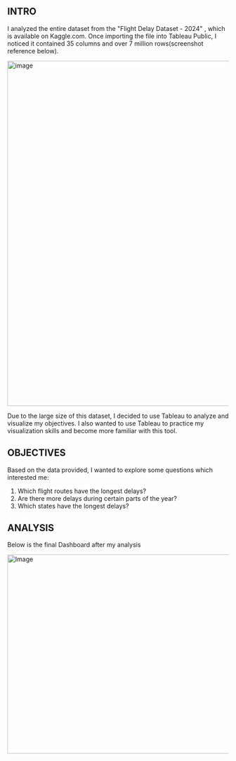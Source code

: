 ## INTRO

I analyzed the entire dataset from the "Flight Delay Dataset - 2024" , which is available on Kaggle.com.
Once importing the file into Tableau Public, I noticed it contained 35 columns and over 7 million rows(screenshot reference below).

<img width="3060" height="785" alt="image" src="https://github.com/user-attachments/assets/7c350ffa-4267-476c-8859-5bd4366f074e" />


Due to the large size of this dataset, I decided to use Tableau to analyze and visualize my objectives.
I also wanted to use Tableau to practice my visualization skills and become more familiar with this tool.

## OBJECTIVES

Based on the data provided, I wanted to explore some questions which interested me:
1. Which flight routes have the longest delays?
2. Are there more delays during certain parts of the year?
3. Which states have the longest delays?

## ANALYSIS

Below is the final Dashboard after my analysis

<img width="803" height="453" alt="Image" src="https://github.com/user-attachments/assets/90a6170c-53c4-4b73-94fe-9dae7a599a76" />
